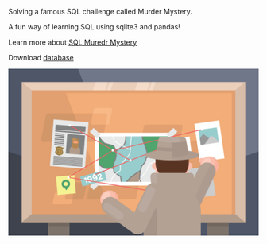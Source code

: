 Solving a famous SQL challenge called Murder Mystery.

A fun way of learning SQL using sqlite3 and pandas!

Learn more about [SQL Muredr Mystery](https://mystery.knightlab.com/)

Download [database](https://www.kaggle.com/datasets/johnp47/sql-murder-mystery-database/data)

![img](174092-clue-illustration.png)
